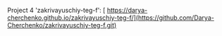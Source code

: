 Project 4 'zakrivayuschiy-teg-f': [ https://darya-cherchenko.github.io/zakrivayuschiy-teg-f/](https://github.com/Darya-Cherchenko/zakrivayuschiy-teg-f.git)
